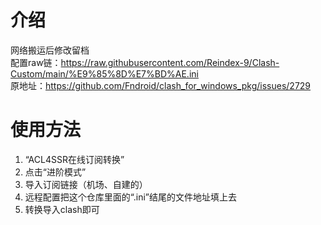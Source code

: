 # 介绍
网络搬运后修改留档  
配置raw链：https://raw.githubusercontent.com/Reindex-9/Clash-Custom/main/%E9%85%8D%E7%BD%AE.ini  
原地址：https://github.com/Fndroid/clash_for_windows_pkg/issues/2729  
# 使用方法
1. “ACL4SSR在线订阅转换”
2. 点击“进阶模式”
3. 导入订阅链接（机场、自建的）
4. 远程配置把这个仓库里面的“.ini”结尾的文件地址填上去
5. 转换导入clash即可
